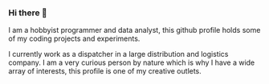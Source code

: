 ### Hi there 👋
I am a hobbyist programmer and data analyst, this github profile holds some of my coding projects and experiments.

I currently work as a dispatcher in a large distribution and logistics company.
I am a very curious person by nature which is why I have a wide array of interests, this profile is one of my creative outlets.

<!--
**llaltxll/llaltxll** is a ✨ _special_ ✨ repository because its `README.md` (this file) appears on your GitHub profile.

Here are some ideas to get you started:

- 🔭 I’m currently working on ...
- 🌱 I’m currently learning ...
- 👯 I’m looking to collaborate on ...
- 🤔 I’m looking for help with ...
- 💬 Ask me about ...
- 📫 How to reach me: ...
- 😄 Pronouns: ...
- ⚡ Fun fact: ...
-->
